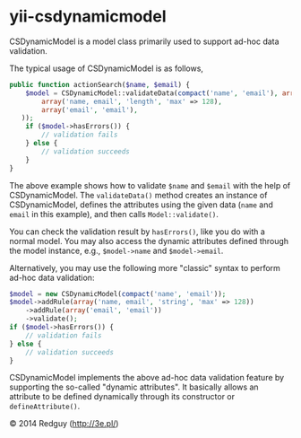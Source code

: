 # yii-csdynamicmodel

CSDynamicModel is a model class primarily used to support ad-hoc data validation.

The typical usage of CSDynamicModel is as follows,
```php
public function actionSearch($name, $email) {
    $model = CSDynamicModel::validateData(compact('name', 'email'), array(
        array('name, email', 'length', 'max' => 128),
        array('email', 'email'),
   ));
    if ($model->hasErrors()) {
        // validation fails
    } else {
        // validation succeeds
    }
}
```
The above example shows how to validate `$name` and `$email` with the help of CSDynamicModel. The `validateData()` method creates an instance of CSDynamicModel, defines the attributes using the given data (`name` and `email` in this example), and then calls `Model::validate()`.

You can check the validation result by `hasErrors()`, like you do with a normal model. You may also access the dynamic attributes defined through the model instance, e.g., `$model->name` and `$model->email`.

Alternatively, you may use the following more "classic" syntax to perform ad-hoc data validation:
```php
$model = new CSDynamicModel(compact('name', 'email'));
$model->addRule(array('name, email', 'string', 'max' => 128))
    ->addRule(array('email', 'email'))
    ->validate();
if ($model->hasErrors()) {
    // validation fails
} else {
    // validation succeeds
}
```
CSDynamicModel implements the above ad-hoc data validation feature by supporting the so-called "dynamic attributes". It basically allows an attribute to be defined dynamically through its constructor or `defineAttribute()`.

© 2014 Redguy (http://3e.pl/)
